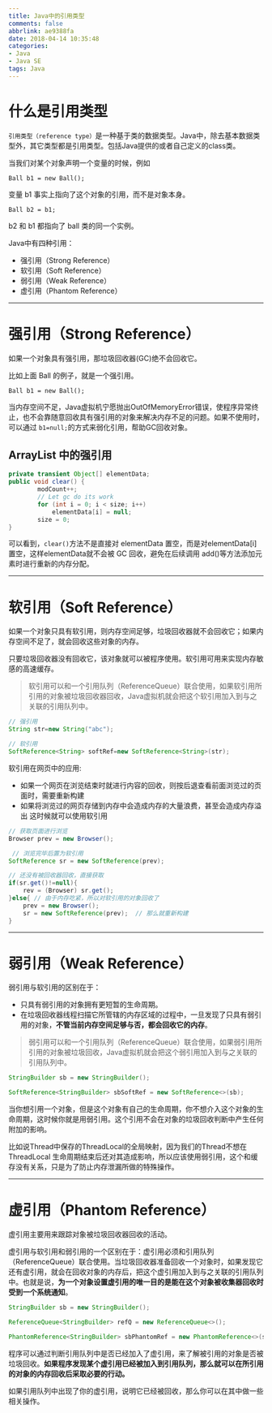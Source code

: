 ```yaml
---
title: Java中的引用类型
comments: false
abbrlink: ae9388fa
date: 2018-04-14 10:35:48
categories:
- Java
- Java SE
tags: Java
---
```


# 什么是引用类型


`引用类型（reference type）`是一种基于类的数据类型。Java中，除去基本数据类型外，其它类型都是引用类型。包括Java提供的或者自己定义的class类。

当我们对某个对象声明一个变量的时候，例如

```
Ball b1 = new Ball();
```

变量 b1 事实上指向了这个对象的引用，而不是对象本身。

```
Ball b2 = b1;
```

b2 和 b1 都指向了 ball 类的同一个实例。

Java中有四种引用：
- 强引用（Strong Reference）
- 软引用（Soft Reference）
- 弱引用（Weak Reference）
- 虚引用（Phantom Reference）

<!--more-->

---

# 强引用（Strong Reference）

如果一个对象具有强引用，那垃圾回收器(GC)绝不会回收它。

比如上面 Ball 的例子，就是一个强引用。

```
Ball b1 = new Ball();
```

当内存空间不足，Java虚拟机宁愿抛出OutOfMemoryError错误，使程序异常终止，也不会靠随意回收具有强引用的对象来解决内存不足的问题。如果不使用时，可以通过 `b1=null;`的方式来弱化引用，帮助GC回收对象。

## ArrayList 中的强引用

```java
private transient Object[] elementData;
public void clear() {
        modCount++;
        // Let gc do its work
        for (int i = 0; i < size; i++)
            elementData[i] = null;
        size = 0;
}
```

可以看到，`clear()`方法不是直接对 elementData 置空，而是对elementData[i] 置空，这样elementData就不会被 GC 回收，避免在后续调用 add()等方法添加元素时进行重新的内存分配。

---

# 软引用（Soft Reference）

如果一个对象只具有软引用，则内存空间足够，垃圾回收器就不会回收它；如果内存空间不足了，就会回收这些对象的内存。

只要垃圾回收器没有回收它，该对象就可以被程序使用。软引用可用来实现内存敏感的高速缓存。

> 软引用可以和一个引用队列（ReferenceQueue）联合使用，如果软引用所引用的对象被垃圾回收器回收，Java虚拟机就会把这个软引用加入到与之关联的引用队列中。

```java
// 强引用
String str=new String("abc");       

// 软引用
SoftReference<String> softRef=new SoftReference<String>(str);   
```

软引用在网页中的应用:
- 如果一个网页在浏览结束时就进行内容的回收，则按后退查看前面浏览过的页面时，需要重新构建
- 如果将浏览过的网页存储到内存中会造成内存的大量浪费，甚至会造成内存溢出
这时候就可以使用软引用

```java
// 获取页面进行浏览
Browser prev = new Browser();               

 // 浏览完毕后置为软引用
SoftReference sr = new SoftReference(prev);   

// 还没有被回收器回收，直接获取
if(sr.get()!=null){
    rev = (Browser) sr.get();           
}else{ // 由于内存吃紧，所以对软引用的对象回收了
    prev = new Browser();               
    sr = new SoftReference(prev);  // 那么就重新构建
}

```

---

# 弱引用（Weak Reference）

弱引用与软引用的区别在于：

- 只具有弱引用的对象拥有更短暂的生命周期。
- 在垃圾回收器线程扫描它所管辖的内存区域的过程中，一旦发现了只具有弱引用的对象，**不管当前内存空间足够与否，都会回收它的内存**。

> 弱引用可以和一个引用队列（ReferenceQueue）联合使用，如果弱引用所引用的对象被垃圾回收，Java虚拟机就会把这个弱引用加入到与之关联的引用队列中。

```java
StringBuilder sb = new StringBuilder();

SoftReference<StringBuilder> sbSoftRef = new SoftReference<>(sb);
```

当你想引用一个对象，但是这个对象有自己的生命周期，你不想介入这个对象的生命周期，这时候你就是用弱引用。这个引用不会在对象的垃圾回收判断中产生任何附加的影响。

比如说Thread中保存的ThreadLocal的全局映射，因为我们的Thread不想在 ThreadLocal 生命周期结束后还对其造成影响，所以应该使用弱引用，这个和缓存没有关系，只是为了防止内存泄漏所做的特殊操作。

---

# 虚引用（Phantom Reference）

虚引用主要用来跟踪对象被垃圾回收器回收的活动。

虚引用与软引用和弱引用的一个区别在于：虚引用必须和引用队列 （ReferenceQueue）联合使用。当垃圾回收器准备回收一个对象时，如果发现它还有虚引用，就会在回收对象的内存后，把这个虚引用加入到与之关联的引用队列中。也就是说，**为一个对象设置虚引用的唯一目的是能在这个对象被收集器回收时受到一个系统通知**。

```java
StringBuilder sb = new StringBuilder();

ReferenceQueue<StringBuilder> refQ = new ReferenceQueue<>();

PhantomReference<StringBuilder> sbPhantomRef = new PhantomReference<>(sb, refQ);
```

程序可以通过判断引用队列中是否已经加入了虚引用，来了解被引用的对象是否被垃圾回收。**如果程序发现某个虚引用已经被加入到引用队列，那么就可以在所引用的对象的内存回收后采取必要的行动。**

如果引用队列中出现了你的虚引用，说明它已经被回收，那么你可以在其中做一些相关操作。

